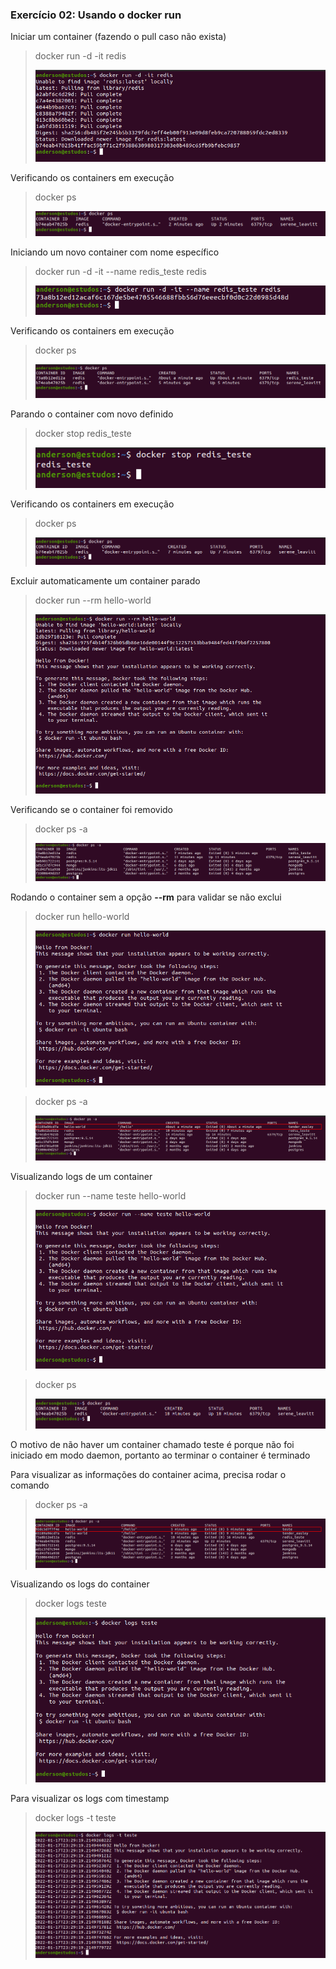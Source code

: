 ### Exercício 02: Usando o **docker run**

Iniciar um container (fazendo o pull caso não exista)
>docker run -d -it redis
>
>![](/exercicio-02/images/docker-run-daemon-redis.png "docker run -d -it redis")

Verificando os containers em execução
>docker ps
>
>![](/exercicio-02/images/docker-ps.png "docker ps")

Iniciando um novo container com nome específico
>docker run -d -it --name redis_teste redis
>
>![](/exercicio-02/images/docker-run-daemon-redis-with-name.png "docker run -d -it --name redis_teste redis")

Verificando os containers em execução
>docker ps
>
>![](/exercicio-02/images/docker-ps-redis.png "docker ps")

Parando o container com novo definido
>docker stop redis_teste
>
>![](/exercicio-02/images/docker-stop-redis-teste.png "docker stop redis_teste")

Verificando os containers em execução
>docker ps
>
>![](/exercicio-02/images/docker-ps-redis-again.png "docker ps")

Excluir automaticamente um container parado
>docker run --rm hello-world
>
>![](/exercicio-02/images/docker-run-remove-hello-workld.png "docker run --rm hello-world")

Verificando se o container foi removido
>docker ps -a
>
>![](/exercicio-02/images/docker-ps--a.png "docker ps -a")

Rodando o container sem a opção **--rm** para validar se não exclui
>docker run hello-world
>
>![](/exercicio-02/images/docker-run-hello-world.png "docker run hello-world")

>docker ps -a
>
>![](/exercicio-02/images/docker-ps--a-again.png "docker ps -a")

Visualizando logs de um container
>docker run --name teste hello-world
>
>![](/exercicio-02/images/docker-run--name-hello-world.png "docker run --name teste hello-world")

>docker ps
>
>![](/exercicio-02/images/docker-ps-hello-world.png "docker ps")

O motivo de não haver um container chamado teste é porque não foi iniciado em modo daemon, portanto ao terminar o container é terminado

Para visualizar as informações do container acima, precisa rodar o comando
>docker ps -a
>
>![](/exercicio-02/images/docker-ps--a-hello-world.png "docker ps -a")

Visualizando os logs do container
>docker logs teste
>
>![](/exercicio-02/images/docker-logs-teste.png "docker logs teste")

Para visualizar os logs com timestamp
>docker logs -t teste
>
>![](/exercicio-02/images/docker-logs--t-teste.png "docker logs -t teste")
